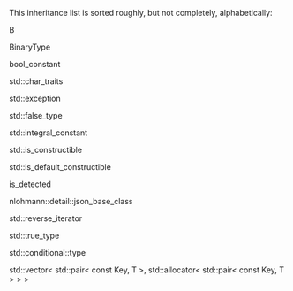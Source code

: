 This inheritance list is sorted roughly, but not completely,
alphabetically:

<div class="DoxyCompactList">

B

<div class="DoxyCompactList">

</div>

BinaryType

<div class="DoxyCompactList">

</div>

bool_constant

<div class="DoxyCompactList">

</div>

std::char_traits

<div class="DoxyCompactList">

</div>

std::exception

<div class="DoxyCompactList">

<div class="DoxyCompactList">

</div>

</div>

std::false_type

<div class="DoxyCompactList">

<div class="DoxyCompactList">

</div>

<div class="DoxyCompactList">

</div>

<div class="DoxyCompactList">

</div>

<div class="DoxyCompactList">

</div>

<div class="DoxyCompactList">

</div>

<div class="DoxyCompactList">

</div>

</div>

std::integral_constant

<div class="DoxyCompactList">

</div>

std::is_constructible

<div class="DoxyCompactList">

</div>

std::is_default_constructible

<div class="DoxyCompactList">

</div>

is_detected

<div class="DoxyCompactList">

</div>

<div class="DoxyCompactList">

</div>

nlohmann::detail::json_base_class

<div class="DoxyCompactList">

</div>

<div class="DoxyCompactList">

</div>

<div class="DoxyCompactList">

</div>

std::reverse_iterator

<div class="DoxyCompactList">

</div>

std::true_type

<div class="DoxyCompactList">

<div class="DoxyCompactList">

</div>

<div class="DoxyCompactList">

<div class="DoxyCompactList">

</div>

<div class="DoxyCompactList">

</div>

</div>

<div class="DoxyCompactList">

<div class="DoxyCompactList">

</div>

<div class="DoxyCompactList">

</div>

</div>

</div>

std::conditional::type

<div class="DoxyCompactList">

</div>

<div class="DoxyCompactList">

</div>

std::vector$<$ std::pair$<$ const Key, T $>$, std::allocator$<$
std::pair$<$ const Key, T $>$ $>$ $>$

<div class="DoxyCompactList">

</div>

</div>
